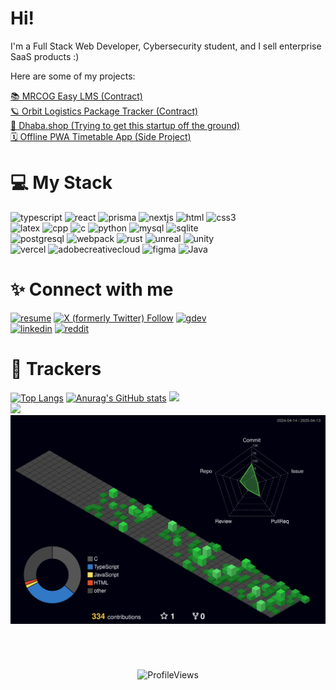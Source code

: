 # Hi!

I'm a Full Stack Web Developer, Cybersecurity student, and I sell enterprise SaaS products :)

Here are some of my projects: 

[📚 MRCOG Easy LMS (Contract)](https://mrcogoverseas.dracodev.me)<br>
[🪐 Orbit Logistics Package Tracker (Contract)](https://mrcogoverseas.dracodev.me)<br>
[🛒 Dhaba.shop (Trying to get this startup off the ground)](https://www.dhaba.shop)<br>
[🗓️ Offline PWA Timetable App (Side Project)](https://timetable.dracodev.me)<br>



# 💻 My Stack

![typescript](https://img.shields.io/badge/TypeScript-000000?style=for-the-badge&logo=TypeScript&logoColor=#3178C6) 
![react](https://img.shields.io/badge/React-000000?style=for-the-badge&logo=React&logoColor=#61DAFB) 
![prisma](https://img.shields.io/badge/Prisma-2D3748?style=for-the-badge&logo=Prisma&logoColor=#FFFFFF)
![nextjs](https://img.shields.io/badge/Next.js-000000?style=for-the-badge&logo=Next.js&logoColor=#FFFFFF)
![html](https://img.shields.io/badge/HTML-000000?style=for-the-badge&logo=HTML5&logoColor=#E34F26)
![css3](https://img.shields.io/badge/CSS-1572B6?style=for-the-badge&logo=CSS3&logoColor=#FFFFFF)<br>
![latex](https://img.shields.io/badge/LaTeX-008080?style=for-the-badge&logo=LaTeX&logoColor=#4169D1)
![cpp](https://img.shields.io/badge/C++-000000?style=for-the-badge&logo=CPlusPlus&logoColor=#A8B9CC)
![c](https://img.shields.io/badge/-000000?style=for-the-badge&logo=C&logoColor=#A8B9CC)
![python](https://img.shields.io/badge/Python-000000?style=for-the-badge&logo=Python&logoColor=#3776AB)
![mysql](https://img.shields.io/badge/MySQL-000000?style=for-the-badge&logo=MySQL&logoColor=#4479A1)
![sqlite](https://img.shields.io/badge/SQLite-000000?style=for-the-badge&logo=SQLite&logoColor=#4479A1)<br>
![postgresql](https://img.shields.io/badge/PostgreSQL-000000?style=for-the-badge&logo=PostgreSQL&logoColor=#4169D1)
![webpack](https://img.shields.io/badge/Webpack-000000?style=for-the-badge&logo=Webpack&logoColor=#4169D1)
![rust](https://img.shields.io/badge/Rust-000000?style=for-the-badge&logo=Rust&logoColor=#4169D1)
![unreal](https://img.shields.io/badge/Unreal%20Engine-0E1128?style=for-the-badge&logo=UnrealEngine&logoColor=#4169D1)
![unity](https://img.shields.io/badge/Unity-000000?style=for-the-badge&logo=Unity&logoColor=#4169D1)<br>
![vercel](https://img.shields.io/badge/Vercel-000000?style=for-the-badge&logo=Vercel&logoColor=#4169D1)
![adobecreativecloud](https://img.shields.io/badge/Adobe%20Creative%20Cloud-DA1F26?style=for-the-badge&logo=AdobeCreativeCloud&logoColor=#4169D1)
![figma](https://img.shields.io/badge/Figma-000000?style=for-the-badge&logo=Figma&logoColor=#4169D1)
![Java](https://img.shields.io/badge/java-%23ED8B00.svg?style=for-the-badge&logo=openjdk&logoColor=white)



# ✨ Connect with me

[![resume](https://img.shields.io/badge/Resume-555?style=for-the-badge&logo=ReadMe&logoColor=#FFFFFF)](./Aayan_Sultan_Resume_23_02_2025.pdf)
[![X (formerly Twitter) Follow](https://img.shields.io/twitter/follow/Draco1js?style=for-the-badge&logo=x)](https://x.com/Draco1js)
[![gdev](https://img.shields.io/badge/Google%20%20Developers-555?style=for-the-badge&logo=GoogleCloud&logoColor=#FFFFFF)](https://g.dev/draco)<br>
[![linkedin](https://img.shields.io/badge/LinkedIn-0A66C2?style=for-the-badge&logo=linkedin&logoColor=#FFFFFF)](https://linkedin.com/in/aayansultan)
[![reddit](https://img.shields.io/reddit/user-karma/combined/Blockque?style=for-the-badge)](https://reddit.com/u/Blockque)

# 🧭 Trackers

[![Top Langs](https://github-readme-stats-endpoint-d1js-git-main-draco1js-projects.vercel.app/api/top-langs/?username=Draco1js&theme=tokyonight&show_icons=true&layout=donut-vertical)](https://github.com/Draco1js/)
[![Anurag's GitHub stats](https://github-readme-stats-endpoint-d1js-git-main-draco1js-projects.vercel.app/api?username=Draco1js&theme=tokyonight&show_icons=true&rank_icon=github)](https://github.com/Draco1js)
![](https://hit.yhype.me/github/profile?account_id=73338755)<br>
[![](https://discord.c99.nl/widget/theme-2/427435240093646849.png)](https://discord.com/users/427435240093646849)
![](https://github.com/Draco1js/Draco1js/blob/main/profile-3d-contrib/profile-night-green.svg)
<br>
#
<br>
<p align="center"> <img src="https://komarev.com/ghpvc/?username=Draco1js&label=Profile%20views&color=0e75b6&style=for-the-badge" alt="ProfileViews" /> </p>
<h1></h1>
